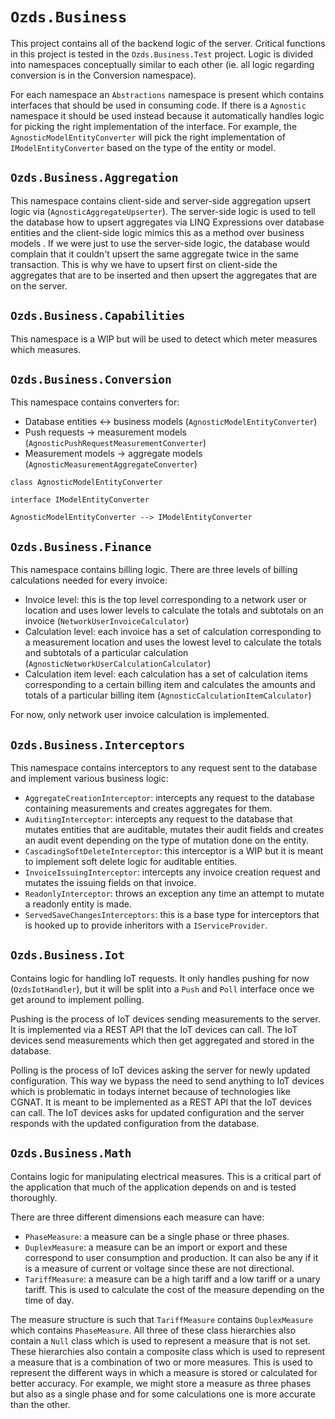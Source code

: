 # `Ozds.Business`

This project contains all of the backend logic of the server. Critical functions
in this project is tested in the `Ozds.Business.Test` project. Logic is divided
into namespaces conceptually similar to each other (ie. all logic regarding
conversion is in the Conversion namespace).

For each namespace an `Abstractions` namespace is present which contains
interfaces that should be used in consuming code. If there is a `Agnostic`
namespace it should be used instead because it automatically handles logic for
picking the right implementation of the interface. For example, the
`AgnosticModelEntityConverter` will pick the right implementation of
`IModelEntityConverter` based on the type of the entity or model.

## `Ozds.Business.Aggregation`

This namespace contains client-side and server-side aggregation upsert logic via
(`AgnosticAggregateUpserter`). The server-side logic is used to tell the
database how to upsert aggregates via LINQ Expressions over database entities
and the client-side logic mimics this as a method over business models . If we
were just to use the server-side logic, the database would complain that it
couldn't upsert the same aggregate twice in the same transaction. This is why we
have to upsert first on client-side the aggregates that are to be inserted and
then upsert the aggregates that are on the server.

## `Ozds.Business.Capabilities`

This namespace is a WIP but will be used to detect which meter measures which
measures.

## `Ozds.Business.Conversion`

This namespace contains converters for:

- Database entities <-> business models (`AgnosticModelEntityConverter`)
- Push requests -> measurement models
  (`AgnosticPushRequestMeasurementConverter`)
- Measurement models -> aggregate models
  (`AgnosticMeasurementAggregateConverter`)

```plantuml
class AgnosticModelEntityConverter

interface IModelEntityConverter

AgnosticModelEntityConverter --> IModelEntityConverter
```

## `Ozds.Business.Finance`

This namespace contains billing logic. There are three levels of billing
calculations needed for every invoice:

- Invoice level: this is the top level corresponding to a network user or
  location and uses lower levels to calculate the totals and subtotals on an
  invoice (`NetworkUserInvoiceCalculator`)
- Calculation level: each invoice has a set of calculation corresponding to a
  measurement location and uses the lowest level to calculate the totals and
  subtotals of a particular calculation
  (`AgnosticNetworkUserCalculationCalculator`)
- Calculation item level: each calculation has a set of calculation items
  corresponding to a certain billing item and calculates the amounts and totals
  of a particular billing item (`AgnosticCalculationItemCalculator`)

For now, only network user invoice calculation is implemented.

## `Ozds.Business.Interceptors`

This namespace contains interceptors to any request sent to the database and
implement various business logic:

- `AggregateCreationInterceptor`: intercepts any request to the database
  containing measurements and creates aggregates for them.
- `AuditingInterceptor`: intercepts any request to the database that mutates
  entities that are auditable, mutates their audit fields and creates an audit
  event depending on the type of mutation done on the entity.
- `CascadingSoftDeleteInterceptor`: this interceptor is a WIP but it is meant to
  implement soft delete logic for auditable entities.
- `InvoiceIssuingInterceptor`: intercepts any invoice creation request and
  mutates the issuing fields on that invoice.
- `ReadonlyInterceptor`: throws an exception any time an attempt to mutate a
  readonly entity is made.
- `ServedSaveChangesInterceptors`: this is a base type for interceptors that is
  hooked up to provide inheritors with a `IServiceProvider`.

## `Ozds.Business.Iot`

Contains logic for handling IoT requests. It only handles pushing for now
(`OzdsIotHandler`), but it will be split into a `Push` and `Poll` interface once
we get around to implement polling.

Pushing is the process of IoT devices sending measurements to the server. It is
implemented via a REST API that the IoT devices can call. The IoT devices send
measurements which then get aggregated and stored in the database.

Polling is the process of IoT devices asking the server for newly updated
configuration. This way we bypass the need to send anything to IoT devices which
is problematic in todays internet because of technologies like CGNAT. It is
meant to be implemented as a REST API that the IoT devices can call. The IoT
devices asks for updated configuration and the server responds with the updated
configuration from the database.

## `Ozds.Business.Math`

Contains logic for manipulating electrical measures. This is a critical part of
the application that much of the application depends on and is tested
thoroughly.

There are three different dimensions each measure can have:

- `PhaseMeasure`: a measure can be a single phase or three phases.
- `DuplexMeasure`: a measure can be an import or export and these correspond to
  user consumption and production. It can also be any if it is a measure of
  current or voltage since these are not directional.
- `TariffMeasure`: a measure can be a high tariff and a low tariff or a unary
  tariff. This is used to calculate the cost of the measure depending on the
  time of day.

The measure structure is such that `TariffMeasure` contains `DuplexMeasure`
which contains `PhaseMeasure`. All three of these class hierarchies also contain
a `Null` class which is used to represent a measure that is not set. These
hierarchies also contain a composite class which is used to represent a measure
that is a combination of two or more measures. This is used to represent the
different ways in which a measure is stored or calculated for better accuracy.
For example, we might store a measure as three phases but also as a single phase
and for some calculations one is more accurate than the other.
